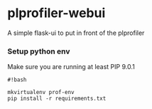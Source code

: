 # plprofiler-webui #

A simple flask-ui to put in front of the plprofiler

### Setup python env
Make sure you are running at least PIP 9.0.1

```
#!bash

mkvirtualenv prof-env
pip install -r requirements.txt

```


